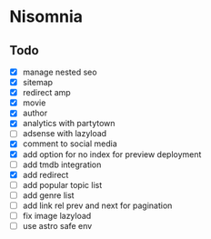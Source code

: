 # Nisomnia

## Todo

- [x] manage nested seo
- [x] sitemap
- [x] redirect amp
- [x] movie
- [x] author
- [x] analytics with partytown
- [ ] adsense with lazyload
- [x] comment to social media
- [x] add option for no index for preview deployment
- [ ] add tmdb integration
- [x] add redirect
- [ ] add popular topic list
- [ ] add genre list
- [ ] add link rel prev and next for pagination
- [ ] fix image lazyload
- [ ] use astro safe env
